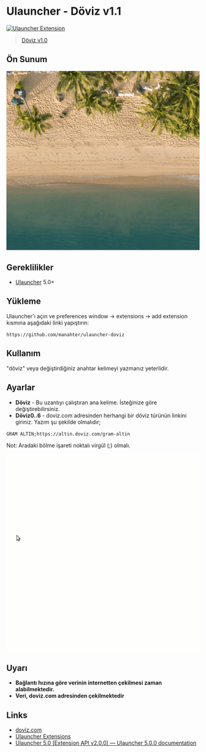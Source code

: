# Ulauncher - Döviz v1.1

[![Ulauncher Extension](https://img.shields.io/badge/Ulauncher-Extension-green.svg)](https://github.com/manahter/ulauncher-doviz)

> [Döviz v1.0](https://github.com/manahter/ulauncher-doviz)


## Ön Sunum

![Ön Sunum](images/prev.gif)

## Gereklilikler

* [Ulauncher](https://github.com/Ulauncher/Ulauncher) 5.0+

## Yükleme

Ulauncher'ı açın ve preferences window -> extensions -> add extension kısmına aşağıdaki linki yapıştırın:

```
https://github.com/manahter/ulauncher-doviz
```

## Kullanım

"döviz" veya değiştirdiğiniz anahtar kelimeyi yazmanız yeterlidir.

## Ayarlar

* **Döviz** - Bu uzantıyı çalıştıran ana kelime. İsteğinize göre değiştirebilirsiniz.
* **Döviz0..6** - doviz.com adresinden herhangi bir döviz türünün linkini giriniz. Yazım şu şekilde olmalıdır;
```
GRAM ALTIN;https://altin.doviz.com/gram-altin
```
Not: Aradaki bölme işareti noktalı virgül (;) olmalı.

![Ayarlar](images/pref.gif)


## Uyarı
* **Bağlantı hızına göre verinin internetten çekilmesi zaman alabilmektedir.**
* **Veri, doviz.com adresinden çekilmektedir**

## Links

* [doviz.com](https://www.doviz.com/)
* [Ulauncher Extensions](https://ext.ulauncher.io/)
* [Ulauncher 5.0 (Extension API v2.0.0) — Ulauncher 5.0.0 documentation](http://docs.ulauncher.io/en/latest/)
